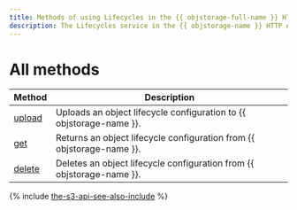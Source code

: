 ```yaml
---
title: Methods of using Lifecycles in the {{ objstorage-full-name }} HTTP API (S3)
description: The Lifecycles service in the {{ objstorage-name }} HTTP API (S3) manages lifecycle configurations for objects in buckets. This section describes the methods for using the service (upload, get, delete).
---
```


# All methods

Method | Description
----- | -----
[upload](lifecycles/upload.md) | Uploads an object lifecycle configuration to {{ objstorage-name }}.
[get](lifecycles/get.md) | Returns an object lifecycle configuration from {{ objstorage-name }}.
[delete](lifecycles/delete.md) | Deletes an object lifecycle configuration from {{ objstorage-name }}.

{% include [the-s3-api-see-also-include](../../../_includes/storage/the-s3-api-see-also-include.md) %}